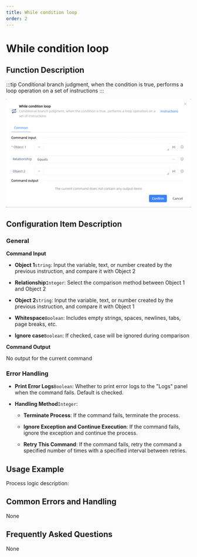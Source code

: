 ```yaml
---
title: While condition loop
order: 2
---
```


# While condition loop

## Function Description

:::tip 
Conditional branch judgment, when the condition is true, performs a loop operation on a set of instructions
:::

![While condition loop](../../assets/While%20condition%20loop_command.png)

## Configuration Item Description

### General

**Command Input**

- **Object 1**`string`: Input the variable, text, or number created by the previous instruction, and compare it with Object 2

- **Relationship**`Integer`: Select the comparison method between Object 1 and Object 2

- **Object 2**`string`: Input the variable, text, or number created by the previous instruction, and compare it with Object 1

- **Whitespace**`Boolean`: Includes empty strings, spaces, newlines, tabs, page breaks, etc.

- **Ignore case**`Boolean`: If checked, case will be ignored during comparison


**Command Output**

No output for the current command

### Error Handling

- **Print Error Logs**`Boolean`: Whether to print error logs to the "Logs" panel when the command fails. Default is checked. 

- **Handling Method**`Integer`:

    - **Terminate Process**: If the command fails, terminate the process.

    - **Ignore Exception and Continue Execution**: If the command fails, ignore the exception and continue the process.

    - **Retry This Command**: If the command fails, retry the command a specified number of times with a specified interval between retries.

## Usage Example

Process logic description:

## Common Errors and Handling

None

## Frequently Asked Questions

None

